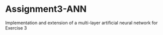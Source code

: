 # Assignment3-ANN
Implementation and extension of a multi-layer artificial neural network for Exercise 3
